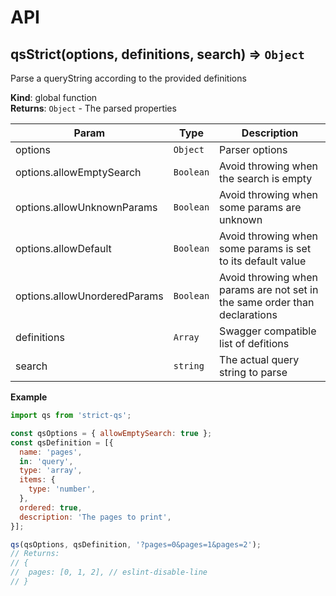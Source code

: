 # API
<a name="qsStrict"></a>

## qsStrict(options, definitions, search) ⇒ <code>Object</code>
Parse a queryString according to the provided definitions

**Kind**: global function  
**Returns**: <code>Object</code> - The parsed properties  

| Param | Type | Description |
| --- | --- | --- |
| options | <code>Object</code> | Parser options |
| options.allowEmptySearch | <code>Boolean</code> | Avoid throwing when the search is empty |
| options.allowUnknownParams | <code>Boolean</code> | Avoid throwing when some params are unknown |
| options.allowDefault | <code>Boolean</code> | Avoid throwing when some params is set to its default value |
| options.allowUnorderedParams | <code>Boolean</code> | Avoid throwing when params are not set in the same order  than declarations |
| definitions | <code>Array</code> | Swagger compatible list of defitions |
| search | <code>string</code> | The actual query string to parse |

**Example**  
```js
import qs from 'strict-qs';

const qsOptions = { allowEmptySearch: true };
const qsDefinition = [{
  name: 'pages',
  in: 'query',
  type: 'array',
  items: {
    type: 'number',
  },
  ordered: true,
  description: 'The pages to print',
}];

qs(qsOptions, qsDefinition, '?pages=0&pages=1&pages=2');
// Returns:
// {
//  pages: [0, 1, 2], // eslint-disable-line
// }
```

